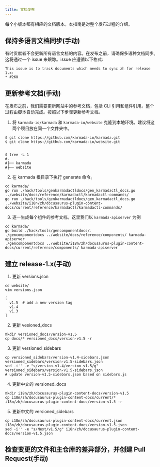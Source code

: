 ```yaml
---
title: 文档发布
---
```


每个小版本都有相应的文档版本。本指南是对整个发布过程的介绍。

## 保持多语言文档同步(手动)

有时贡献者不会更新所有语言文档的内容。在发布之前，请确保多语种文档同步。这将通过一个 issue 来跟踪。issue 应遵循以下格式:

```
This issue is to track documents which needs to sync zh for release 1.x:
* #268
```

## 更新参考文档(手动)

在发布之前，我们需要更新网站中的参考文档，包括 CLI 引用和组件引用。整个过程由脚本自动完成。按照以下步骤更新参考文档。

1. 将 `karmada-io/karmada` 和 `karmada-io/website` 克隆到本地环境。建议将这两个项目放在同一个文件夹中。

```text
$ git clone https://github.com/karmada-io/karmada.git
$ git clone https://github.com/karmada-io/website.git


$ tree -L 1
#.
#├── karmada
#├── website
```

2. 在 karmada 根目录下执行 generate 命令。

```shell
cd karmada/
go run ./hack/tools/genkarmadactldocs/gen_karmadactl_docs.go ../website/docs/reference/karmadactl/karmadactl-commands/
go run ./hack/tools/genkarmadactldocs/gen_karmadactl_docs.go ../website/i18n/zh/docusaurus-plugin-content-docs/current/reference/karmadactl/karmadactl-commands/
```

3. 逐一生成每个组件的参考文档。这里我们以 `karmada-apiserver` 为例

```shell
cd karmada/
go build ./hack/tools/gencomponentdocs/.
./gencomponentdocs ../website/docs/reference/components/ karmada-apiserver
./gencomponentdocs ../website/i18n/zh/docusaurus-plugin-content-docs/current/reference/components/ karmada-apiserver
```

## 建立 release-1.x(手动)

1. 更新 versions.json

```shell
cd website/
vim versions.json

[
  v1.5  # add a new version tag
  v1.4
  v1.3
]
```

2. 更新 vesioned_docs

```shell
mkdir versioned_docs/version-v1.5
cp docs/* versioned_docs/version-v1.5 -r
```

3. 更新 versioned_sidebars

```shell
cp versioned_sidebars/version-v1.4-sidebars.json versioned_sidebars/version-v1.5-sidebars.json
sed -i'' -e "s/version-v1.4/version-v1.5/g" versioned_sidebars/version-v1.5-sidebars.json
# update version-v1.5-sidebars.json based on sidebars.js
```

4. 更新中文的 versioned_docs

```shell
mkdir i18n/zh/docusaurus-plugin-content-docs/version-v1.5
cp i18n/zh/docusaurus-plugin-content-docs/current/*  i18n/zh/docusaurus-plugin-content-docs/version-v1.5 -r
```

5. 更新中文的 versioned_sidebars

```shell
cp i18n/zh/docusaurus-plugin-content-docs/current.json i18n/zh/docusaurus-plugin-content-docs/version-v1.5.json
sed -i'' -e "s/Next/v1.5/g" i18n/zh/docusaurus-plugin-content-docs/version-v1.5.json
```

## 检查变更的文件和主仓库的差异部分，并创建 Pull Request(手动)